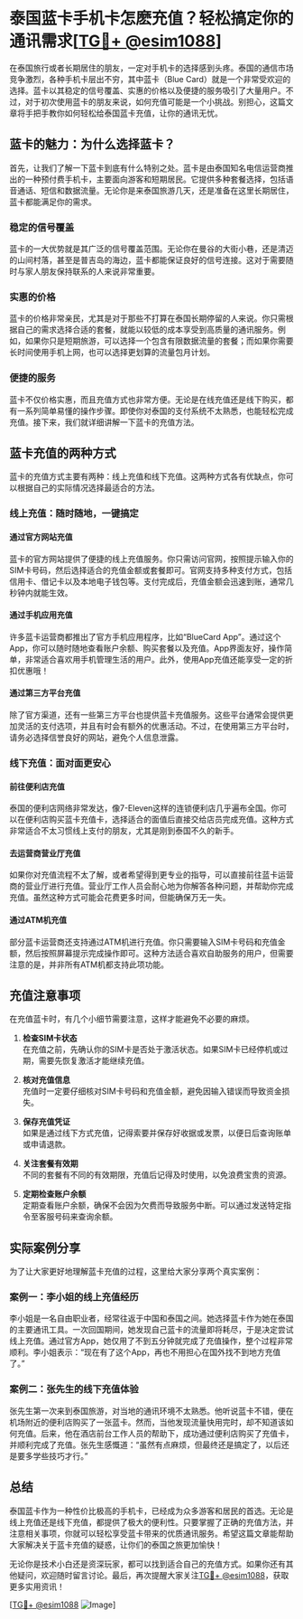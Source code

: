 # 泰国蓝卡手机卡怎麽充值？轻松搞定你的通讯需求[[TG💪+ @esim1088](https://t.me/s/esim1088)]

在泰国旅行或者长期居住的朋友，一定对手机卡的选择感到头疼。泰国的通信市场竞争激烈，各种手机卡层出不穷，其中蓝卡（Blue Card）就是一个非常受欢迎的选择。蓝卡以其稳定的信号覆盖、实惠的价格以及便捷的服务吸引了大量用户。不过，对于初次使用蓝卡的朋友来说，如何充值可能是一个小挑战。别担心，这篇文章将手把手教你如何轻松给泰国蓝卡充值，让你的通讯无忧。

## 蓝卡的魅力：为什么选择蓝卡？

首先，让我们了解一下蓝卡到底有什么特别之处。蓝卡是由泰国知名电信运营商推出的一种预付费手机卡，主要面向游客和短期居民。它提供多种套餐选择，包括语音通话、短信和数据流量。无论你是来泰国旅游几天，还是准备在这里长期居住，蓝卡都能满足你的需求。

### **稳定的信号覆盖**
蓝卡的一大优势就是其广泛的信号覆盖范围。无论你在曼谷的大街小巷，还是清迈的山间村落，甚至是普吉岛的海边，蓝卡都能保证良好的信号连接。这对于需要随时与家人朋友保持联系的人来说非常重要。

### **实惠的价格**
蓝卡的价格非常亲民，尤其是对于那些不打算在泰国长期停留的人来说。你只需根据自己的需求选择合适的套餐，就能以较低的成本享受到高质量的通讯服务。例如，如果你只是短期旅游，可以选择一个包含有限数据流量的套餐；而如果你需要长时间使用手机上网，也可以选择更划算的流量包月计划。

### **便捷的服务**
蓝卡不仅价格实惠，而且充值方式也非常方便。无论是在线充值还是线下购买，都有一系列简单易懂的操作步骤。即使你对泰国的支付系统不太熟悉，也能轻松完成充值。接下来，我们就详细讲解一下蓝卡的充值方法。

## 蓝卡充值的两种方式

蓝卡的充值方式主要有两种：线上充值和线下充值。这两种方式各有优缺点，你可以根据自己的实际情况选择最适合的方法。

### **线上充值：随时随地，一键搞定**

#### **通过官方网站充值**
蓝卡的官方网站提供了便捷的线上充值服务。你只需访问官网，按照提示输入你的SIM卡号码，然后选择适合的充值金额或套餐即可。官网支持多种支付方式，包括信用卡、借记卡以及本地电子钱包等。支付完成后，充值金额会迅速到账，通常几秒钟内就能生效。

#### **通过手机应用充值**
许多蓝卡运营商都推出了官方手机应用程序，比如“BlueCard App”。通过这个App，你可以随时随地查看账户余额、购买套餐以及充值。App界面友好，操作简单，非常适合喜欢用手机管理生活的用户。此外，使用App充值还能享受一定的折扣优惠哦！

#### **通过第三方平台充值**
除了官方渠道，还有一些第三方平台也提供蓝卡充值服务。这些平台通常会提供更加灵活的支付选项，并且有时会有额外的优惠活动。不过，在使用第三方平台时，请务必选择信誉良好的网站，避免个人信息泄露。

### **线下充值：面对面更安心**

#### **前往便利店充值**
泰国的便利店网络非常发达，像7-Eleven这样的连锁便利店几乎遍布全国。你可以在便利店购买蓝卡充值卡，选择适合的面值后直接交给店员完成充值。这种方式非常适合不太习惯线上支付的朋友，尤其是刚到泰国不久的新手。

#### **去运营商营业厅充值**
如果你对充值流程不太了解，或者希望得到更专业的指导，可以直接前往蓝卡运营商的营业厅进行充值。营业厅工作人员会耐心地为你解答各种问题，并帮助你完成充值。虽然这种方式可能会花费更多时间，但能确保万无一失。

#### **通过ATM机充值**
部分蓝卡运营商还支持通过ATM机进行充值。你只需要输入SIM卡号码和充值金额，然后按照屏幕提示完成操作即可。这种方法适合喜欢自助服务的用户，但需要注意的是，并非所有ATM机都支持此项功能。

## 充值注意事项

在充值蓝卡时，有几个小细节需要注意，这样才能避免不必要的麻烦。

1. **检查SIM卡状态**  
   在充值之前，先确认你的SIM卡是否处于激活状态。如果SIM卡已经停机或过期，需要先恢复激活才能继续充值。

2. **核对充值信息**  
   充值时一定要仔细核对SIM卡号码和充值金额，避免因输入错误而导致资金损失。

3. **保存充值凭证**  
   如果是通过线下方式充值，记得索要并保存好收据或发票，以便日后查询账单或申请退款。

4. **关注套餐有效期**  
   不同的套餐有不同的有效期限，充值后记得及时使用，以免浪费宝贵的资源。

5. **定期检查账户余额**  
   定期查看账户余额，确保不会因为欠费而导致服务中断。可以通过发送特定指令至客服号码来查询余额。

## 实际案例分享

为了让大家更好地理解蓝卡充值的过程，这里给大家分享两个真实案例：

### **案例一：李小姐的线上充值经历**
李小姐是一名自由职业者，经常往返于中国和泰国之间。她选择蓝卡作为她在泰国的主要通讯工具。一次回国期间，她发现自己蓝卡的流量即将耗尽，于是决定尝试线上充值。通过官方App，她仅用了不到五分钟就完成了充值操作，整个过程非常顺利。李小姐表示：“现在有了这个App，再也不用担心在国外找不到地方充值了。”

### **案例二：张先生的线下充值体验**
张先生第一次来到泰国旅游，对当地的通讯环境不太熟悉。他听说蓝卡不错，便在机场附近的便利店购买了一张蓝卡。然而，当他发现流量快用完时，却不知道该如何充值。后来，他在酒店前台工作人员的帮助下，成功通过便利店购买了充值卡，并顺利完成了充值。张先生感慨道：“虽然有点麻烦，但最终还是搞定了，以后还是要多学些技巧才行。”

## 总结

泰国蓝卡作为一种性价比极高的手机卡，已经成为众多游客和居民的首选。无论是线上充值还是线下充值，都提供了极大的便利性。只要掌握了正确的充值方法，并注意相关事项，你就可以轻松享受蓝卡带来的优质通讯服务。希望这篇文章能帮助大家解决关于蓝卡充值的疑惑，让你们的泰国之旅更加愉快！

无论你是技术小白还是资深玩家，都可以找到适合自己的充值方式。如果你还有其他疑问，欢迎随时留言讨论。最后，再次提醒大家关注[TG💪+ @esim1088](https://t.me/s/esim1088)，获取更多实用资讯！  

[[TG💪+ @esim1088](https://t.me/s/esim1088) ![Image](https://i.postimg.cc/4NQfJmqS/Snipaste-2025-05-13-00-14-12.png)]